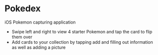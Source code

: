 # Pokedex
iOS Pokemon capturing application
  - Swipe left and right to view 4 starter Pokemon and tap the card to flip them over
  - Add cards to your collection by tapping add and filling out information as well as adding a picture
